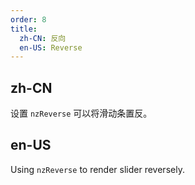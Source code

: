 ```yaml
---
order: 8
title:
  zh-CN: 反向
  en-US: Reverse
---
```


## zh-CN

设置 `nzReverse` 可以将滑动条置反。

## en-US

Using `nzReverse` to render slider reversely.
